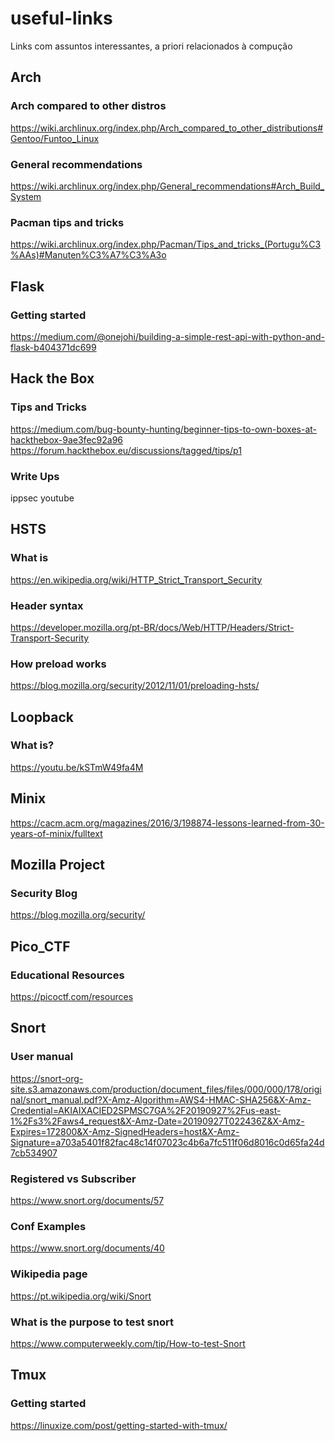 # useful-links
Links com assuntos interessantes, a priori relacionados à compução

## Arch
### Arch compared to other distros
https://wiki.archlinux.org/index.php/Arch_compared_to_other_distributions#Gentoo/Funtoo_Linux
### General recommendations
https://wiki.archlinux.org/index.php/General_recommendations#Arch_Build_System
### Pacman tips and tricks
https://wiki.archlinux.org/index.php/Pacman/Tips_and_tricks_(Portugu%C3%AAs)#Manuten%C3%A7%C3%A3o

## Flask
### Getting started
https://medium.com/@onejohi/building-a-simple-rest-api-with-python-and-flask-b404371dc699

## Hack the Box
### Tips and Tricks
https://medium.com/bug-bounty-hunting/beginner-tips-to-own-boxes-at-hackthebox-9ae3fec92a96
https://forum.hackthebox.eu/discussions/tagged/tips/p1
### Write Ups
ippsec youtube

## HSTS
### What is
https://en.wikipedia.org/wiki/HTTP_Strict_Transport_Security
### Header syntax
https://developer.mozilla.org/pt-BR/docs/Web/HTTP/Headers/Strict-Transport-Security
### How preload works
https://blog.mozilla.org/security/2012/11/01/preloading-hsts/

## Loopback
### What is?
https://youtu.be/kSTmW49fa4M

## Minix
https://cacm.acm.org/magazines/2016/3/198874-lessons-learned-from-30-years-of-minix/fulltext

## Mozilla Project
### Security Blog
https://blog.mozilla.org/security/

## Pico_CTF
### Educational Resources
https://picoctf.com/resources


## Snort
### User manual
https://snort-org-site.s3.amazonaws.com/production/document_files/files/000/000/178/original/snort_manual.pdf?X-Amz-Algorithm=AWS4-HMAC-SHA256&X-Amz-Credential=AKIAIXACIED2SPMSC7GA%2F20190927%2Fus-east-1%2Fs3%2Faws4_request&X-Amz-Date=20190927T022436Z&X-Amz-Expires=172800&X-Amz-SignedHeaders=host&X-Amz-Signature=a703a5401f82fac48c14f07023c4b6a7fc511f06d8016c0d65fa24d7cb534907
### Registered vs Subscriber
https://www.snort.org/documents/57
### Conf Examples
https://www.snort.org/documents/40
### Wikipedia page
https://pt.wikipedia.org/wiki/Snort
### What is the purpose to test snort
https://www.computerweekly.com/tip/How-to-test-Snort

## Tmux
### Getting started
https://linuxize.com/post/getting-started-with-tmux/
